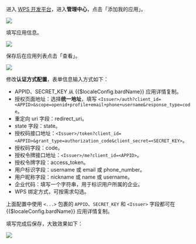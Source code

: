 <IntegrationDetailCard title="配置 wps">

进入 [WPS 开发平台](https://open.wps.cn)，进入**管理中心**，点击「添加我的应用」。

![](~@imagesZhCn/integration/wps/2-1.png)

填写应用信息。

![](~@imagesZhCn/integration/wps/2-2.png)

保存后在应用列表点击「查看」。

![](~@imagesZhCn/integration/wps/2-3.png)

修改**认证方式配置**，表单信息输入方式如下：

- APPID、SECRET_KEY 从 {{$localeConfig.bardName}} 应用详情复制。
- 授权页面地址：选择**统一地址**，填写 `<Issuer>/auth?client_id=<APPID>&scope=openid+profile+email+phone+username&response_type=code`。
- 重定向 uri 字段：redirect_uri。
- state 字段：state。
- 授权码接口地址：`<Issuer>/token?client_id=<APPID>&grant_type=authorization_code&client_secret=<SECRET_KEY>`。
- 授权码字段：code。
- 授权令牌接口地址：`<Issuer>/me?client_id=<APPID>`。
- 授权令牌字段：access_token。
- 用户标识字段：username 或 email 或 phone_number。
- 用户昵称字段：nickname 或 name 或 username。
- 企业代码：填写一个字符串，用于标识用户所属的企业。
- WPS 绑定方式，可按需求勾选。

上面配置中使用 `<...>` 包裹的 `APPID`、`SECRET_KEY` 和 `<Issuer>` 字段都可在 {{$localeConfig.bardName}} 应用详情复制。

填写完成后保存，大致效果如下：

![](~@imagesZhCn/integration/wps/2-4.png)

</IntegrationDetailCard>
